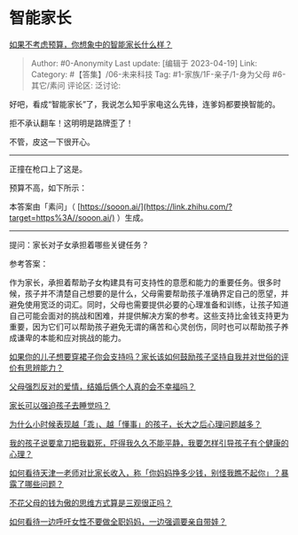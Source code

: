 # 智能家长
[如果不考虑预算，你想象中的智能家长什么样？](https://www.zhihu.com/question/596047128/answer/2991041483)

> Author: #0-Anonymity
> Last update: [编辑于 2023-04-19]
> Link:
> Category: #【答集】/06-未来科技
> Tag: #1-家族/1F-亲子/1-身为父母 #6-其它/素问
> 评论区:
> 泛讨论:

好吧，看成“智能家长”了，我说怎么知乎家电这么先锋，连爹妈都要换智能的。

拒不承认翻车！这明明是路牌歪了！

不管，皮这一下很开心。

--------------------

正撞在枪口上了这是。

预算不高，如下所示：

本答案由「素问」（ [https://sooon.ai/](https://link.zhihu.com/?target=https%3A//sooon.ai/) ）生成。

--------------------

提问：家长对子女承担着哪些关键任务？

参考答案：

作为家长，承担着帮助子女构建具有可支持性的意愿和能力的重要任务。很多时候，孩子并不清楚自己想要的是什么，父母需要帮助孩子准确界定自己的愿望，并避免使用宽泛的词汇。同时，父母也需要提供必要的心理准备和训练，让孩子知道自己可能会面对的挑战和困难，并提供解决方案的参考。这些支持比金钱支持更为重要，因为它们可以帮助孩子避免无谓的痛苦和心灵创伤，同时也可以帮助孩子养成谦卑的本能和应对挑战的能力。

[如果你的儿子想要穿裙子你会支持吗？家长该如何鼓励孩子坚持自我并对世俗的评价有思辨能力？](https://www.zhihu.com/question/467775786/answer/1965376470)

[父母强烈反对的爱情，结婚后俩个人真的会不幸福吗？](https://www.zhihu.com/question/321352056/answer/2138804634)

[家长可以强迫孩子去睡觉吗？](https://www.zhihu.com/question/463206973/answer/1924612230)

[为什么小时候表现越「乖」、越「懂事」的孩子，长大之后心理问题越多？](https://www.zhihu.com/question/355677715/answer/1809653713)

[我的孩子说要拿刀把我戳死，吓得我久久不能平静，我要怎样引导孩子有个健康的心理？](https://www.zhihu.com/question/481836166/answer/2155711537)

[如何看待天津一老师对比家长收入，称「你妈妈挣多少钱，别怪我瞧不起你」？暴露了哪些问题？](https://www.zhihu.com/question/446474178/answer/1753855345)

[不花父母的钱为傲的思维方式算是三观很正吗？](https://www.zhihu.com/question/48824579/answer/2121340497)

[如何看待一边呼吁女性不要做全职妈妈，一边强调要亲自带娃？](https://www.zhihu.com/question/435985082/answer/1648363869)
